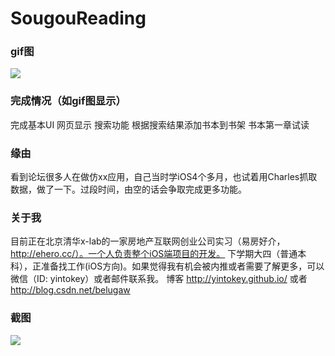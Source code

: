 # SougouReading
### gif图
![](https://github.com/YinTokey/Algorithm-by-Swift/blob/master/%E9%A1%B9%E7%9B%AE/%E4%BB%BF%E6%90%9C%E7%8B%97%E9%98%85%E8%AF%BB.gif?raw=true)
### 完成情况（如gif图显示）
完成基本UI
网页显示
搜索功能
根据搜索结果添加书本到书架
书本第一章试读
### 缘由
看到论坛很多人在做仿xx应用，自己当时学iOS4个多月，也试着用Charles抓取数据，做了一下。过段时间，由空的话会争取完成更多功能。
### 关于我
目前正在北京清华x-lab的一家房地产互联网创业公司实习（易房好介，http://ehero.cc/）。一个人负责整个iOS端项目的开发。
下学期大四（普通本科），正准备找工作(iOS方向)。如果觉得我有机会被内推或者需要了解更多，可以微信（ID: yintokey）或者邮件联系我。
博客 http://yintokey.github.io/  或者 http://blog.csdn.net/belugaw
### 截图
![](https://github.com/YinTokey/Algorithm-by-Swift/blob/master/%E9%A1%B9%E7%9B%AE/sougou.png?raw=true)

